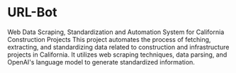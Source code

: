 # URL-Bot
Web Data Scraping, Standardization and Automation System for California Construction Projects
This project automates the process of fetching, extracting,
and standardizing data related to construction and
infrastructure projects in California. It utilizes web scraping
techniques, data parsing, and OpenAI's language model to
generate standardized information.

